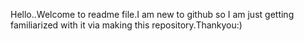 Hello..Welcome to readme file.I am new to github so I am just getting familiarized with it via making this repository.Thankyou:)

